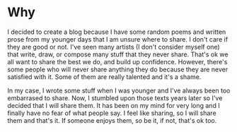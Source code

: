 # Why

I decided to create a blog because I have some random poems and written prose from my younger days that I am unsure where to share. I don't care if they are good or not. I've
seen many artists (I don't consider myself one) that write, draw, or compose many stuff that they never share. That's ok we all want to share the best we do, and build up confidence. 
However, there's some people who will never share anything they do because they are never satisfied with it. Some of them are really talented and it's a shame. 

In my case, I wrote some stuff when I was younger and I've always been too embarrased to share. Now, I stumbled upon those texts years later so I've decided that I will share them. It 
has been on my mind for very long and I finally have no fear of what people say. I feel like sharing, so I will share them and that's it. If someone enjoys them, so be it, if not, 
that's ok too. 

